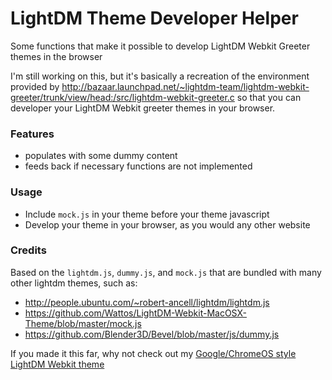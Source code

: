 LightDM Theme Developer Helper
==========================

Some functions that make it possible to develop LightDM Webkit Greeter themes in the browser

I'm still working on this, but it's basically a recreation of the environment provided by http://bazaar.launchpad.net/~lightdm-team/lightdm-webkit-greeter/trunk/view/head:/src/lightdm-webkit-greeter.c so that you can developer your LightDM Webkit greeter themes in your browser.

### Features
- populates with some dummy content
- feeds back if necessary functions are not implemented


### Usage
- Include `mock.js` in your theme before your theme javascript
- Develop your theme in your browser, as you would any other website


### Credits
Based on the `lightdm.js`, `dummy.js`, and `mock.js` that are bundled with many other lightdm themes, such as:
- http://people.ubuntu.com/~robert-ancell/lightdm/lightdm.js
- https://github.com/Wattos/LightDM-Webkit-MacOSX-Theme/blob/master/mock.js
- https://github.com/Blender3D/Bevel/blob/master/js/dummy.js


If you made it this far, why not check out my [Google/ChromeOS style LightDM Webkit theme](https://github.com/omgmog/lightdm-webkit-google)
